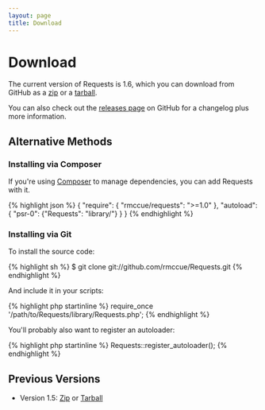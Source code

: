 ```yaml
---
layout: page
title: Download
---
```

Download
========

The current version of Requests is 1.6, which you can
download from GitHub as a
[zip](https://github.com/rmccue/Requests/archive/v1.6.0.zip) or a
[tarball](https://github.com/rmccue/Requests/archive/v1.6.0.tar.gz).

You can also check out the [releases page][releases] on GitHub for a changelog
plus more information.

[releases]: https://github.com/rmccue/Requests/releases


Alternative Methods
-------------------

### Installing via Composer
If you're using [Composer](https://github.com/composer/composer) to manage
dependencies, you can add Requests with it.

{% highlight json %}
{
    "require": {
        "rmccue/requests": ">=1.0"
    },
    "autoload": {
        "psr-0": {"Requests": "library/"}
    }
}
{% endhighlight %}

### Installing via Git
To install the source code:

{% highlight sh %}
$ git clone git://github.com/rmccue/Requests.git
{% endhighlight %}

And include it in your scripts:

{% highlight php startinline %}
require_once '/path/to/Requests/library/Requests.php';
{% endhighlight %}

You'll probably also want to register an autoloader:

{% highlight php startinline %}
Requests::register_autoloader();
{% endhighlight %}


Previous Versions
-----------------
* Version 1.5: [Zip](https://github.com/rmccue/Requests/archive/v1.5.zip) or
  [Tarball](https://github.com/rmccue/Requests/archive/v1.5.tar.gz)
